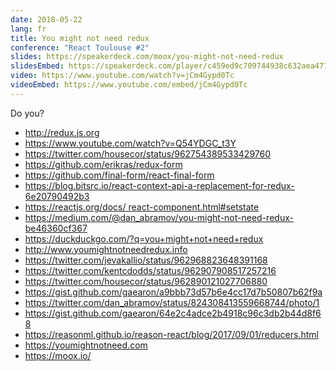 ```yaml
---
date: 2018-05-22
lang: fr
title: You might not need redux
conference: "React Toulouse #2"
slides: https://speakerdeck.com/moox/you-might-not-need-redux
slidesEmbed: https://speakerdeck.com/player/c459ed9c709744938c632aea4777b560?title=false
video: https://www.youtube.com/watch?v=jCm4Gypd0Tc
videoEmbed: https://www.youtube.com/embed/jCm4Gypd0Tc
---
```


Do you?

* http://redux.js.org
* https://www.youtube.com/watch?v=Q54YDGC_t3Y
* https://twitter.com/housecor/status/962754389533429760
* https://github.com/erikras/redux-form
* https://github.com/final-form/react-final-form
* https://blog.bitsrc.io/react-context-api-a-replacement-for-redux-6e20790492b3
* https://reactjs.org/docs/ react-component.html#setstate
* https://medium.com/@dan_abramov/you-might-not-need-redux-be46360cf367
* https://duckduckgo.com/?q=you+might+not+need+redux
* http://www.youmightnotneedredux.info
* https://twitter.com/jevakallio/status/962968823648391168
* https://twitter.com/kentcdodds/status/962907908517257216
* https://twitter.com/housecor/status/962890121027706880
* https://gist.github.com/gaearon/a9bbb73d57b6e4cc17d7b50807b62f9a
* https://twitter.com/dan_abramov/status/824308413559668744/photo/1
* https://gist.github.com/gaearon/64e2c4adce2b4918c96c3db2b44d8f68
* https://reasonml.github.io/reason-react/blog/2017/09/01/reducers.html
* https://youmightnotneed.com
* https://moox.io/
